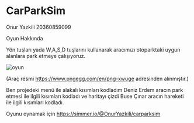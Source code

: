 # CarParkSim

Onur Yazkili 20360859099

Oyun Hakkında

Yön tuşları yada W,A,S,D tuşlarını kullanarak aracımızı otoparktaki uygun alanlara park etmeye çalışıyoruz.

![oyun](https://user-images.githubusercontent.com/75482661/204631397-c4db57ac-f8b6-43f6-9903-4569d0ebc917.png)

(Araç resmi https://www.pngegg.com/en/png-xwuge adresinden alınmıştır.)

Ben projedeki menü ile alakalı kısımları kodladım 
Deniz Erdem aracın park etmesi ile ilgili kısımları kodladı ve haritayı çizdi
Buse Çınar aracın hareketi ile ilgili kısımları kodladı.

Oyunu oynamak için
https://simmer.io/@OnurYazkili/carparksim
